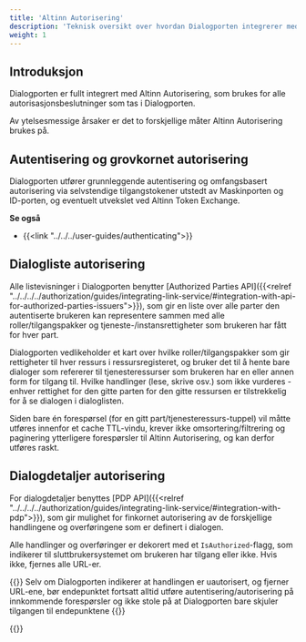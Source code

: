 ```yaml
---
title: 'Altinn Autorisering'
description: 'Teknisk oversikt over hvordan Dialogporten integrerer med Altinn Autorisering'
weight: 1
---
```


## Introduksjon

Dialogporten er fullt integrert med Altinn Autorisering, som brukes for alle autorisasjonsbeslutninger som tas i Dialogporten.

Av ytelsesmessige årsaker er det to forskjellige måter Altinn Autorisering brukes på.

## Autentisering og grovkornet autorisering

Dialogporten utfører grunnleggende autentisering og omfangsbasert autorisering via selvstendige tilgangstokener utstedt av Maskinporten og ID-porten, og eventuelt utvekslet ved Altinn Token Exchange.

**Se også**
* {{<link "../../../user-guides/authenticating">}}


## Dialogliste autorisering

Alle listevisninger i Dialogporten benytter [Authorized Parties API]({{<relref "../../../../authorization/guides/integrating-link-service/#integration-with-api-for-authorized-parties-issuers">}}), som gir en liste over alle parter den autentiserte brukeren kan representere sammen med alle roller/tilgangspakker og tjeneste-/instansrettigheter som brukeren har fått for hver part.

Dialogporten vedlikeholder et kart over hvilke roller/tilgangspakker som gir rettigheter til hver ressurs i ressursregisteret, og bruker det til å hente bare dialoger som refererer til tjenesteressurser som brukeren har en eller annen form for tilgang til. Hvilke handlinger (lese, skrive osv.) som ikke vurderes - enhver rettighet for den gitte parten for den gitte ressursen er tilstrekkelig for å se dialogen i dialoglisten.

Siden bare én forespørsel (for en gitt part/tjenesteressurs-tuppel) vil måtte utføres innenfor et cache TTL-vindu, krever ikke omsortering/filtrering og paginering ytterligere forespørsler til Altinn Autorisering, og kan derfor utføres raskt.

## Dialogdetaljer autorisering

For dialogdetaljer benyttes [PDP API]({{<relref "../../../../authorization/guides/integrating-link-service/#integration-with-pdp">}}), som gir mulighet for finkornet autorisering av de forskjellige handlingene og overføringene som er definert i dialogen.

Alle handlinger og overføringer er dekorert med et `IsAuthorized`-flagg, som indikerer til sluttbrukersystemet om brukeren har tilgang eller ikke. Hvis ikke, fjernes alle URL-er.

{{<notice warning>}}
Selv om Dialogporten indikerer at handlingen er uautorisert, og fjerner URL-ene, bør endepunktet fortsatt alltid utføre autentisering/autorisering på innkommende forespørsler og ikke stole på at Dialogporten bare skjuler tilgangen til endepunktene
{{</notice>}}


{{<children />}}